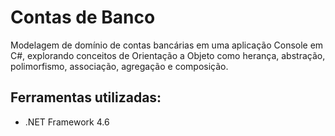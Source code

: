 # Contas de Banco
Modelagem de domínio de contas bancárias em uma aplicação Console em C#, explorando conceitos de Orientação a Objeto como herança, abstração, polimorfismo, associação, agregação e composição. 

## Ferramentas utilizadas:
- .NET Framework 4.6
